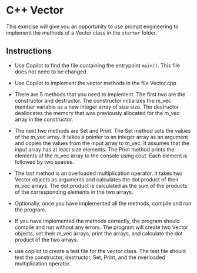 # C++ Vector

This exercise will give you an opportunity to use prompt engineering to implement the methods of a Vector class in the `starter` folder.

## Instructions

- Use Copilot to find the file containing the entrypoint `main()`. This file does not need to be changed.

- Use Copilot to implement the vector methods in the file Vector.cpp

- There are 5 methods that you need to implement. The first two are the constructor and destructor. The constructor initializes the m_vec member variable as a new integer array of size size. The destructor deallocates the memory that was previously allocated for the m_vec array in the constructor.

- The next two methods are Set and Print. The Set method sets the values of the m_vec array. It takes a pointer to an integer array as an argument and copies the values from the input array to m_vec. It assumes that the input array has at least size elements. The Print method prints the elements of the m_vec array to the console using cout. Each element is followed by two spaces.

- The last method is an overloaded multiplication operator. It takes two Vector objects as arguments and calculates the dot product of their m_vec arrays. The dot product is calculated as the sum of the products of the corresponding elements in the two arrays.

- Optionally, once you have implemented all the methods, compile and run the program.

- If you have implemented the methods correctly, the program should compile and run without any errors. The program will create two Vector objects, set their m_vec arrays, print the arrays, and calculate the dot product of the two arrays.

- use copilot to create a test file for the vector class. The test file should test the constructor, destructor, Set, Print, and the overloaded multiplication operator.


